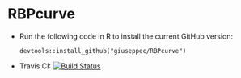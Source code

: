 RBPcurve
========

* Run the following code in R to install the current GitHub version:

  ```
  devtools::install_github("giuseppec/RBPcurve")
  ```
  
* Travis CI: [![Build Status](https://travis-ci.org/giuseppec/RBPcurve.png)](https://travis-ci.org/giuseppec/RBPcurve)